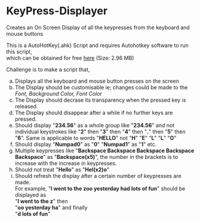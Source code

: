 # KeyPress-Displayer
Creates an On Screen Display of all the keypresses from the keyboard and mouse buttons

This is a AutoHotKey(.ahk) Script and requires Autohotkey software to run this script,<br>which can be obtained for free <a href="https://autohotkey.com/download/ahk-install.exe">here</a> (Size: 2.96 MB)


Challenge is to make a script that,
<ol type="a">
<li> <div color:#555555>Displays all the keyboard and mouse button presses on the screen</div>
</li>
<li> The Display should be customisable ie; changes could be made to the <i>Font, Background Color, Font Color</i>
</li>
<li> The Display should decrase its transparency when the pressed key is released.
</li>
<li> The Display should disappear after a while if no further keys are pressed.
</li>
<li>Should display "<b>234.56</b>" as a whole group like "<b>234.56</b>" and not individual keystrokes like "<b>2</b>" then "<b>3</b>" then "<b>4</b>" then "<b>.</b>" then "<b>5</b>" then "<b>6</b>". Same is applicable to words "<b>HELLO</b>" not "<b>H</b>" "<b>E</b>" "<b>L</b>" "<b>L</b>" "<b>O</b>"
</li>
<li> Should display "<b>Numpad0</b>" as "<b>0</b>" "<b>Numpad1</b>" as "<b>1</b>" etc.
</li>
<li> Multiple keypresses like "<b>Backspace Backspace Backspace Backspace Backspace</b>" as "<b>Backspace(x5)</b>", the number in the brackets is to increase with the increase in keypresses.
</li>
<li> Should not treat "<b>Hello</b>" as "<b>Hel(x2)o</b>"
</li>
<li> Should refresh the display after a certain number of keypresses are made.<br>
For example, "<b>I went to the zoo yesterday had lots of fun</b>" should be displayed as<br>
"<b>I went to the z</b>" then<br>
"<b>oo yesterday ha</b>" and finally<br>
"<b>d lots of fun</b>" </li>
